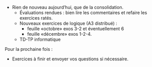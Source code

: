 * Rien de nouveau aujourd’hui, que de la consolidation.
  * Évaluations rendues : bien lire les commentaires et refaire
    les exercices ratés.
  * Nouveaux exercices de logique (A3 distribué) :
    * feuille «octobre» exos 3-2 et éventuellement 6
    * feuille «décembre» exos 1-2-4.
  * TD-TP informatique

Pour la prochaine fois :

* Exercices à finir et envoyer vos questions si nécessaire.
